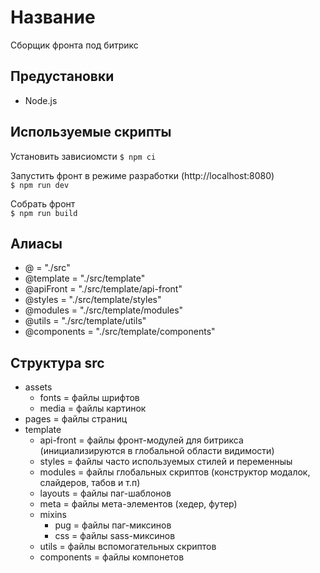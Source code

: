 # Название
Сборщик фронта под битрикс

## Предустановки
- Node.js

## Используемые скрипты
Установить зависиомсти
`$ npm ci`

Запустить фронт в режиме разработки (http://localhost:8080)  
`$ npm run dev`
 
Собрать фронт  
`$ npm run build`

## Алиасы
- @ = "./src"
- @template = "./src/template"
- @apiFront = "./src/template/api-front"
- @styles = "./src/template/styles"
- @modules = "./src/template/modules"
- @utils = "./src/template/utils"
- @components = "./src/template/components"

## Структура src
- assets
    - fonts = файлы шрифтов
    - media = файлы картинок
- pages = файлы страниц
- template
    - api-front = файлы фронт-модулей для битрикса (инициализируются в глобальной области видимости)
    - styles = файлы часто используемых стилей и переменныы
    - modules = файлы глобальных скриптов (конструктор модалок, слайдеров, табов и т.п)
    - layouts = файлы паг-шаблонов
    - meta = файлы мета-элементов (хедер, футер)
    - mixins 
        - pug = файлы паг-миксинов
        - css = файлы sass-миксинов
    - utils = файлы вспомогательных скриптов
    - components = файлы компонетов

